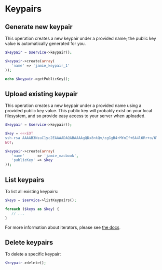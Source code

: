 # Keypairs

## Generate new keypair

This operation creates a new keypair under a provided name; the public key value is automatically generated for you.

```php
$keypair = $service->keypair();

$keypair->create(array(
   'name' => 'jamie_keypair_1'
));

echo $keypair->getPublicKey();
```

## Upload existing keypair

This operation creates a new keypair under a provided name using a provided public key value. This public key will probably exist on your local filesystem, and so provide easy access to your server when uploaded.

```php
$keypair = $service->keypair();

$key = <<<EOT
ssh-rsa AAAAB3NzaC1yc2EAAAADAQABAAAAgQDx8nkQv/zgGgB4rMYmIf+6A4l6Rr+o/6lHBQdW5aYd44bd8JttDCE/F/pNRr0lRE+PiqSPO8nDPHw0010JeMH9gYgnnFlyY3/OcJ02RhIPyyxYpv9FhY+2YiUkpwFOcLImyrxEsYXpD/0d3ac30bNH6Sw9JD9UZHYcpSxsIbECHw== Example public key
EOT;

$keypair->create(array(
   'name'      => 'jamie_macbook',
   'publicKey' => $key
));

```

## List keypairs

To list all existing keypairs:

```php
$keys = $service->listKeypairs();

foreach ($keys as $key) {
   // ...
}
```

For more information about iterators, please see [the docs](../Iterators.md).

## Delete keypairs

To delete a specific keypair:

```php
$keypair->delete();
```